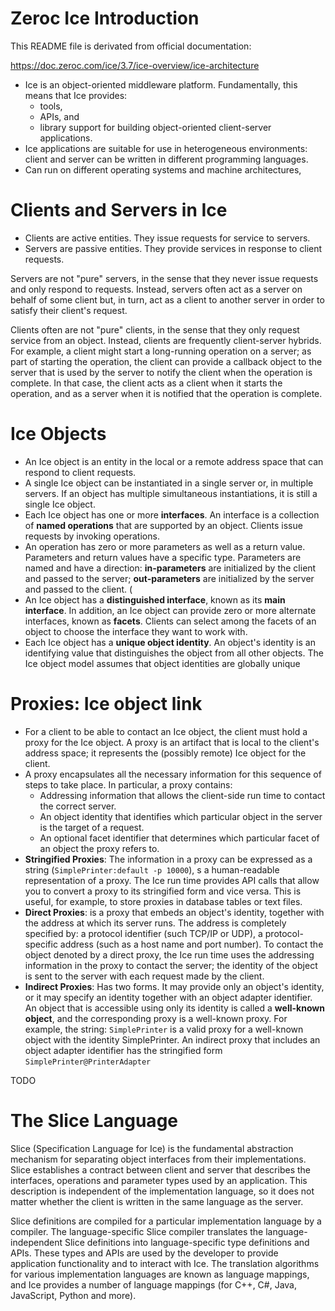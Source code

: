 # Zeroc Ice Introduction

This README file is derivated from official documentation:

https://doc.zeroc.com/ice/3.7/ice-overview/ice-architecture

- Ice is an object-oriented middleware platform. Fundamentally, this means that 
Ice provides: 
    - tools, 
    - APIs, and 
    - library support for building object-oriented 
client-server applications. 
- Ice applications are suitable for use in heterogeneous environments: client 
and server can be written in different programming languages. 
- Can run on different operating systems and machine architectures,

# Clients and Servers in Ice

- Clients are active entities. They issue requests for service to servers.
- Servers are passive entities. They provide services in response to client 
requests.

Servers are not "pure" servers, in the sense that they never issue requests 
and only respond to requests. Instead, servers often act as a server on 
behalf of some client but, in turn, act as a client to another server in 
order to satisfy their client's request.

Clients often are not "pure" clients, in the sense that they only request 
service from an object. Instead, clients are frequently client-server hybrids. 
For example, a client might start a long-running operation on a server; as 
part of starting the operation, the client can provide a callback object to 
the server that is used by the server to notify the client when the operation 
is complete. In that case, the client acts as a client when it starts the 
operation, and as a server when it is notified that the operation is complete.

# Ice Objects

- An Ice object is an entity in the local or a remote address space that can 
respond to client requests.
- A single Ice object can be instantiated in a single server or, in multiple 
servers. If an object has multiple simultaneous instantiations, it is still a 
single Ice object.
- Each Ice object has one or more **interfaces**. An interface is a collection 
of **named operations** that are supported by an object. Clients issue requests 
by invoking operations.
- An operation has zero or more parameters as well as a return value. 
Parameters and return values have a specific type. Parameters are named and 
have a direction: **in-parameters** are initialized by the client and passed 
to the server; **out-parameters** are initialized by the server and passed 
to the client. (
- An Ice object has a **distinguished interface**, known as its **main interface**. 
In addition, an Ice object can provide zero or more alternate interfaces, known 
as **facets**. Clients can select among the facets of an object to choose the 
interface they want to work with.
- Each Ice object has a **unique object identity**. An object's identity is an 
identifying value that distinguishes the object from all other objects. The 
Ice object model assumes that object identities are globally unique

# Proxies: Ice object link

- For a client to be able to contact an Ice object, the client must hold a 
proxy for the Ice object. A proxy is an artifact that is local to the client's 
address space; it represents the (possibly remote) Ice object for the client. 
- A proxy encapsulates all the necessary information for this sequence of steps 
to take place. In particular, a proxy contains: 
    - Addressing information that allows the client-side run time to contact the
     correct server.
    - An object identity that identifies which particular object in the server 
    is the target of a request.
    - An optional facet identifier that determines which particular facet of 
    an object the proxy refers to.
- **Stringified Proxies**: The information in a proxy can be expressed as a string 
(```SimplePrinter:default -p 10000```), s a human-readable representation of a 
proxy. The Ice run time provides API calls that allow you to convert a proxy 
to its stringified form and vice versa. This is useful, for example, to store 
proxies in database tables or text files.
- **Direct Proxies**: is a proxy that embeds an object's identity, together 
with the address at which its server runs. The address is completely specified 
by: a protocol identifier (such TCP/IP or UDP), a protocol-specific address 
(such as a host name and port number). To contact the object denoted by a 
direct proxy, the Ice run time uses the addressing information in the proxy to 
contact the server; the identity of the object is sent to the server with each 
request made by the client.
- **Indirect Proxies**: Has two forms. It may provide only an object's identity, 
or it may specify an identity together with an object adapter identifier. 
An object that is accessible using only its identity is called a **well-known 
object**, and the corresponding proxy is a well-known proxy. 
For example, the string: ``SimplePrinter`` is a valid proxy for a well-known 
object with the identity SimplePrinter. An indirect proxy that includes an 
object adapter identifier has the stringified form ```SimplePrinter@PrinterAdapter```

TODO

# The Slice Language

Slice (Specification Language for Ice) is the fundamental abstraction mechanism 
for separating object interfaces from their implementations. Slice establishes 
a contract between client and server that describes the interfaces, operations 
and parameter types used by an application. This description is independent of 
the implementation language, so it does not matter whether the client is written 
in the same language as the server.

Slice definitions are compiled for a particular implementation language by a 
compiler. The language-specific Slice compiler translates the 
language-independent Slice definitions into language-specific type definitions 
and APIs. These types and APIs are used by the developer to provide application 
functionality and to interact with Ice. The translation algorithms for various 
implementation languages are known as language mappings, and Ice provides a 
number of language mappings (for C++, C#, Java, JavaScript, Python and more).


  

                      

    
